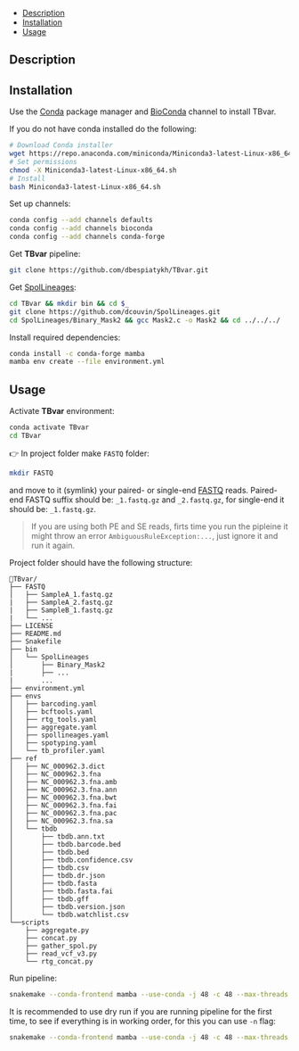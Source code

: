 - [Description](#Description)
- [Installation](#Installation)
- [Usage](#Usage)

## Description

## Installation

Use the [Conda](https://docs.conda.io/en/latest/) package manager and [BioConda](https://bioconda.github.io/index.html) channel to install TBvar.

If you do not have conda installed do the following:

```bash
# Download Conda installer
wget https://repo.anaconda.com/miniconda/Miniconda3-latest-Linux-x86_64.sh
# Set permissions
chmod -X Miniconda3-latest-Linux-x86_64.sh
# Install
bash Miniconda3-latest-Linux-x86_64.sh
```

Set up channels:

```bash
conda config --add channels defaults
conda config --add channels bioconda
conda config --add channels conda-forge
```

Get **TBvar** pipeline:

```bash
git clone https://github.com/dbespiatykh/TBvar.git
```

Get [SpolLineages](https://github.com/dcouvin/SpolLineages):

```bash
cd TBvar && mkdir bin && cd $_
git clone https://github.com/dcouvin/SpolLineages.git
cd SpolLineages/Binary_Mask2 && gcc Mask2.c -o Mask2 && cd ../../../
```
Install required dependencies:

```bash
conda install -c conda-forge mamba
mamba env create --file environment.yml
```

## Usage

Activate **TBvar** environment:

```bash
conda activate TBvar
cd TBvar
```

:point_right: In project folder make `FASTQ` folder:

```bash
mkdir FASTQ
```

and move to it (symlink) your paired- or single-end [FASTQ](https://en.wikipedia.org/wiki/FASTQ_format) reads. Paired-end FASTQ suffix should be: `_1.fastq.gz` and `_2.fastq.gz`, for single-end it should be: `_1.fastq.gz`.

> If you are using both PE and SE reads, firts time you run the pipleine it might throw an error `AmbiguousRuleException:...`, just ignore it and run it again.

Project folder should have the following structure:

```
📂TBvar/
├── FASTQ
│   ├── SampleA_1.fastq.gz
|   ├── SampleA_2.fastq.gz
|   ├── SampleB_1.fastq.gz
|   └── ...
├── LICENSE
├── README.md
├── Snakefile
├── bin
│   └── SpolLineages
│       ├── Binary_Mask2
|       ├── ...
|       ...
├── environment.yml
├── envs
│   ├── barcoding.yaml
│   ├── bcftools.yaml
│   ├── rtg_tools.yaml
│   ├── aggregate.yaml
│   ├── spollineages.yaml
│   ├── spotyping.yaml
│   └── tb_profiler.yaml
├── ref
│   ├── NC_000962.3.dict
│   ├── NC_000962.3.fna
│   ├── NC_000962.3.fna.amb
│   ├── NC_000962.3.fna.ann
│   ├── NC_000962.3.fna.bwt
│   ├── NC_000962.3.fna.fai
│   ├── NC_000962.3.fna.pac
│   ├── NC_000962.3.fna.sa
│   └── tbdb
│       ├── tbdb.ann.txt
│       ├── tbdb.barcode.bed
│       ├── tbdb.bed
│       ├── tbdb.confidence.csv
│       ├── tbdb.csv
│       ├── tbdb.dr.json
│       ├── tbdb.fasta
│       ├── tbdb.fasta.fai
│       ├── tbdb.gff
│       ├── tbdb.version.json
│       └── tbdb.watchlist.csv
└──scripts
    ├── aggregate.py
    ├── concat.py
    ├── gather_spol.py
    ├── read_vcf_v3.py
    └── rtg_concat.py
```

Run pipeline:

```bash
snakemake --conda-frontend mamba --use-conda -j 48 -c 48 --max-threads 48 -k --rerun-incomplete
```

It is recommended to use dry run if you are running pipeline for the first time, to see if everything is in working order, for this you can use `-n` flag:

```bash
snakemake --conda-frontend mamba --use-conda -j 48 -c 48 --max-threads 48 -k --rerun-incomplete -np
```
